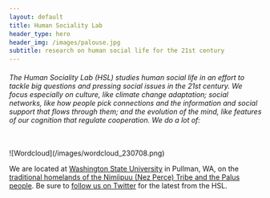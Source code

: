 ```yaml
---
layout: default
title: Human Sociality Lab
header_type: hero
header_img: /images/palouse.jpg
subtitle: research on human social life for the 21st century
---
```

<link rel="shortcut icon" type="image/png" 
      href="{{ "/images/favicon.png"  | absolute_url }}">
      
<h6>The Human Sociality Lab (HSL) studies human social life in an effort to tackle big questions and pressing social issues in the 21st century. We focus especially on culture, like climate change adaptation; social networks, like how people pick connections and the information and social support that flows through them; and the evolution of the mind, like features of our cognition that regulate cooperation. We do a lot of:</h6>
<br />
![Wordcloud](/images/wordcloud_230708.png)

We are located at [Washington State University](https://www.anthro.wsu.edu) in Pullman, WA, on the [traditional homelands of the Nimíipuu (Nez Perce) Tribe and the Palus people](https://wsu.edu/about/land-acknowledgement/). Be sure to [follow us on Twitter](https://www.twitter.com/SocialityLab) for the latest from the HSL.
